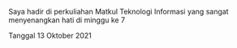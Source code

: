 Saya hadir di perkuliahan Matkul Teknologi Informasi yang sangat menyenangkan hati di minggu ke 7

Tanggal 13 Oktober 2021